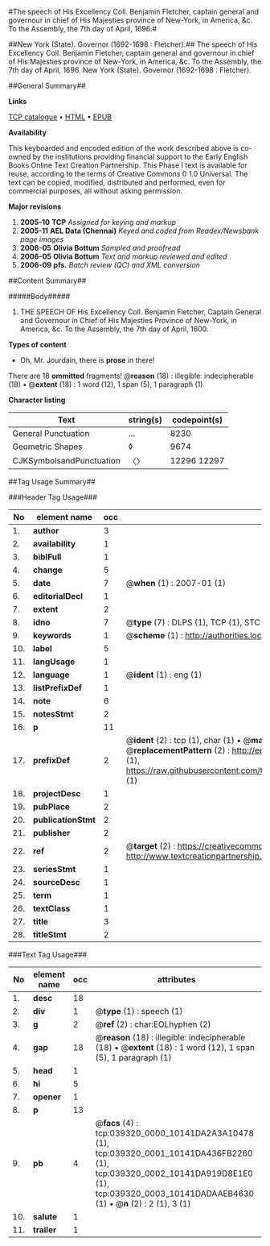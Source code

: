 #The speech of His Excellency Coll. Benjamin Fletcher, captain general and governour in chief of His Majesties province of New-York, in America, &c. To the Assembly, the 7th day of April, 1696.#

##New York (State). Governor (1692-1698 : Fletcher).##
The speech of His Excellency Coll. Benjamin Fletcher, captain general and governour in chief of His Majesties province of New-York, in America, &c. To the Assembly, the 7th day of April, 1696.
New York (State). Governor (1692-1698 : Fletcher).

##General Summary##

**Links**

[TCP catalogue](http://www.ota.ox.ac.uk/tcp/)  • 
[HTML](http://tei.it.ox.ac.uk/tcp/Texts-HTML/free/N29/N29520.html)  • 
[EPUB](http://tei.it.ox.ac.uk/tcp/Texts-EPUB/free/N29/N29520.epub)

**Availability**

This keyboarded and encoded edition of the
	       work described above is co-owned by the institutions
	       providing financial support to the Early English Books
	       Online Text Creation Partnership. This Phase I text is
	       available for reuse, according to the terms of Creative
	       Commons 0 1.0 Universal. The text can be copied,
	       modified, distributed and performed, even for
	       commercial purposes, all without asking permission.

**Major revisions**

1. __2005-10__ __TCP__ *Assigned for keying and markup*
1. __2005-11__ __AEL Data (Chennai)__ *Keyed and coded from Readex/Newsbank page images*
1. __2006-05__ __Olivia Bottum__ *Sampled and proofread*
1. __2006-05__ __Olivia Bottum__ *Text and markup reviewed and edited*
1. __2006-09__ __pfs.__ *Batch review (QC) and XML conversion*

##Content Summary##

#####Body#####

1. THE SPEECH OF His Excellency Coll. Benjamin Fletcher, Captain General and Governour in Chief of His Majesties Province of New-York, in America, &c. To the Assembly, the 7th day of April, 1600.

**Types of content**

  * Oh, Mr. Jourdain, there is **prose** in there!

There are 18 **ommitted** fragments! 
 @__reason__ (18) : illegible: indecipherable (18)  •  @__extent__ (18) : 1 word (12), 1 span (5), 1 paragraph (1)

**Character listing**


|Text|string(s)|codepoint(s)|
|---|---|---|
|General Punctuation|…|8230|
|Geometric Shapes|◊|9674|
|CJKSymbolsandPunctuation|〈〉|12296 12297|

##Tag Usage Summary##

###Header Tag Usage###

|No|element name|occ|attributes|
|---|---|---|---|
|1.|__author__|3||
|2.|__availability__|1||
|3.|__biblFull__|1||
|4.|__change__|5||
|5.|__date__|7| @__when__ (1) : 2007-01 (1)|
|6.|__editorialDecl__|1||
|7.|__extent__|2||
|8.|__idno__|7| @__type__ (7) : DLPS (1), TCP (1), STC (2), NOTIS (1), IMAGE-SET (1), EVANS-CITATION (1)|
|9.|__keywords__|1| @__scheme__ (1) : http://authorities.loc.gov/ (1)|
|10.|__label__|5||
|11.|__langUsage__|1||
|12.|__language__|1| @__ident__ (1) : eng (1)|
|13.|__listPrefixDef__|1||
|14.|__note__|6||
|15.|__notesStmt__|2||
|16.|__p__|11||
|17.|__prefixDef__|2| @__ident__ (2) : tcp (1), char (1)  •  @__matchPattern__ (2) : ([0-9\-]+):([0-9IVX]+) (1), (.+) (1)  •  @__replacementPattern__ (2) : http://eebo.chadwyck.com/downloadtiff?vid=$1&page=$2 (1), https://raw.githubusercontent.com/textcreationpartnership/Texts/master/tcpchars.xml#$1 (1)|
|18.|__projectDesc__|1||
|19.|__pubPlace__|2||
|20.|__publicationStmt__|2||
|21.|__publisher__|2||
|22.|__ref__|2| @__target__ (2) : https://creativecommons.org/publicdomain/zero/1.0/ (1), http://www.textcreationpartnership.org/docs/. (1)|
|23.|__seriesStmt__|1||
|24.|__sourceDesc__|1||
|25.|__term__|1||
|26.|__textClass__|1||
|27.|__title__|3||
|28.|__titleStmt__|2||


###Text Tag Usage###

|No|element name|occ|attributes|
|---|---|---|---|
|1.|__desc__|18||
|2.|__div__|1| @__type__ (1) : speech (1)|
|3.|__g__|2| @__ref__ (2) : char:EOLhyphen (2)|
|4.|__gap__|18| @__reason__ (18) : illegible: indecipherable (18)  •  @__extent__ (18) : 1 word (12), 1 span (5), 1 paragraph (1)|
|5.|__head__|1||
|6.|__hi__|5||
|7.|__opener__|1||
|8.|__p__|13||
|9.|__pb__|4| @__facs__ (4) : tcp:039320_0000_10141DA2A3A10478 (1), tcp:039320_0001_10141DA436FB2260 (1), tcp:039320_0002_10141DA919D8E1E0 (1), tcp:039320_0003_10141DADAAEB4630 (1)  •  @__n__ (2) : 2 (1), 3 (1)|
|10.|__salute__|1||
|11.|__trailer__|1||
